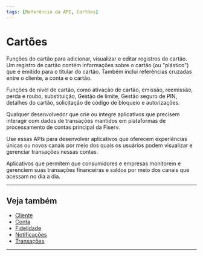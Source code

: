 ```yaml
---
tags: [Referência da API, Cartões]
---
```


# Cartões

Funções do cartão para adicionar, visualizar e editar registros do cartão. Um registro de cartão contém informações sobre o cartão (ou "plástico") que é emitido para o titular do cartão. Também inclui referências cruzadas entre o cliente, a conta e o cartão.

Funções de nível de cartão, como ativação de cartão, emissão, reemissão, perda e roubo, substituição, Gestão de limite, Gestão seguro de PIN, detalhes do cartão, solicitação de código de bloqueio e autorizações.

<!--
type: tab
titles: Para quem é ?, Como se usa?, Usos potenciais
-->

Qualquer desenvolvedor que crie ou integre aplicativos que precisem interagir com dados de transações mantidos em plataformas de processamento de contas principal da Fiserv.

<!--
type: tab
-->

Use essas APIs para desenvolver aplicativos que oferecem experiências únicas ou novos canais por meio dos quais os usuários podem visualizar e gerenciar transações nessas contas.

<!--
type: tab
-->

Aplicativos que permitem que consumidores e empresas monitorem e gerenciem suas transações financeiras e saldos por meio dos canais que acessam no dia a dia.

<!-- type: tab-end -->

---

## Veja também

- [Cliente](?path=docs/português/referência-api/2-cliente.md)
- [Conta](?path=docs/português/referência-api/3-conta.md)
- [Fidelidade](?path=docs/português/referência-api/4-fidelidade.md)
- [Notificações](?path=docs/português/referência-api/5-notificações.md)
- [Transações](?path=docs/português/referência-api/6-transações.md)

---
